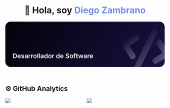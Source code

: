 <h1 style="text-align:center;">👋 Hola, soy <span style="color:#728fe2;">Diego Zambrano<span></h1>

![Header](./github-header-image.png)


<h2 style="padding-top:24px">⚙️ GitHub Analytics</h2>
<p align="center">
<a href="https://github.com/diegozam-dev" style="display:flex;gap:12px;">
  <img style="width:50%;" src="https://github-readme-stats-eight-theta.vercel.app/api?username=diegozam-dev&show_icons=true&bg_color=181143&title_color=728fe2&icon_color=728fe2&text_color=ddd&include_all_commits=true&count_private=true"/>
  <img style="width:50%;" src="https://github-readme-stats-eight-theta.vercel.app/api/top-langs/?username=diegozam-dev&layout=compact&langs_count=8&bg_color=181143&title_color=728fe2&icon_color=728fe2&text_color=ddd"/>
</a>
</p>
